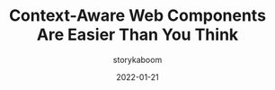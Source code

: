 ---
author: storykaboom
date: 2022-01-21
publisher: css
tags:
  - components
  - html
  - javascript
target_url: https://css-tricks.com/context-aware-web-components/
title: Context-Aware Web Components Are Easier Than You Think
---